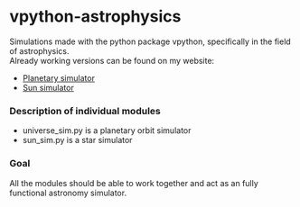 # vpython-astrophysics

Simulations made with the python package vpython, specifically in the field of astrophysics.<br>
Already working versions can be found on my website:
- [Planetary simulator](https://bloglink.eu/sim/universe)
- [Sun simulator](https://bloglink.eu/sim/sun)

### Description of individual modules

- universe_sim.py is a planetary orbit simulator
- sun_sim.py is a star simulator

### Goal

All the modules should be able to work together and act as an fully functional astronomy simulator.
